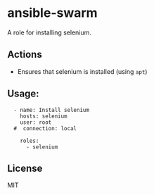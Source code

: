# ansible-swarm

A role for installing selenium.


## Actions

- Ensures that selenium is installed (using `apt`)


## Usage:
```
  - name: Install selenium
    hosts: selenium
    user: root
  #  connection: local
  
    roles:
      - selenium
```

## License

MIT
